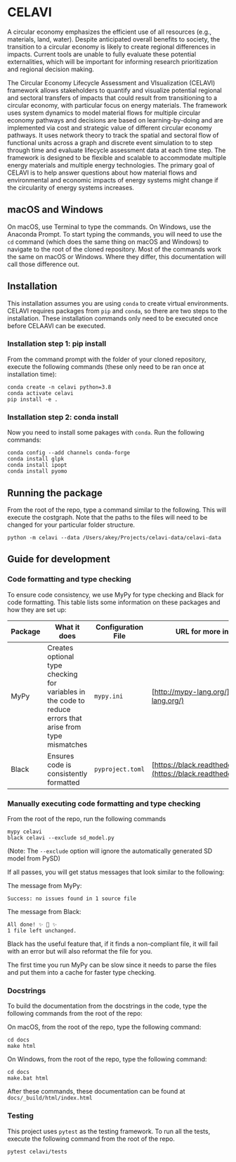 # CELAVI
A circular economy emphasizes the efficient use of all resources (e.g., materials, land, water). Despite anticipated overall benefits to society, the transition to a circular economy is likely to create regional differences in impacts. Current tools are unable to fully evaluate these potential externalities, which will be important for informing research prioritization and regional decision making. 

The Circular Economy Lifecycle Assessment and VIsualization (CELAVI) framework allows stakeholders to quantify and visualize potential regional and sectoral transfers of impacts that could result from transitioning to a circular economy, with particular focus on energy materials. The framework uses system dynamics to model material flows for multiple circular economy pathways and decisions are based on learning-by-doing and are implemented via cost and strategic value of different circular economy pathways. It uses network theory to track the spatial and sectoral flow of functional units across a graph and discrete event simulation to to step through time and evaluate lifecycle assessment data at each time step. The framework is designed to be flexible and scalable to accommodate multiple energy materials and multiple energy technologies. The primary goal of CELAVI is to help answer questions about how material flows and environmental and economic impacts of energy systems might change if the circularity of energy systems increases. 

## macOS and Windows

On macOS, use Terminal to type the commands. On Windows, use the Anaconda Prompt. To start typing the commands, you will need to use the `cd` command (which does the same thing on macOS and Windows) to navigate to the root of the cloned repository. Most of the commands work the same on macOS or Windows. Where they differ, this documentation will call those difference out.

## Installation

This installation assumes you are using `conda` to create virtual environments. CELAVI requires packages from `pip` and `conda`, so there are two steps to the installation. These installation commands only need to be executed once before CELAAVI can be executed.

### Installation step 1: pip install
From the command prompt with the folder of your cloned repository, execute the following commands (these only need to be ran once at installation time):

```
conda create -n celavi python=3.8
conda activate celavi
pip install -e .
```

### Installation step 2: conda install

Now you need to install some pakages with `conda`. Run the following commands:

```
conda config --add channels conda-forge
conda install glpk
conda install ipopt
conda install pyomo
```

## Running the package

From the root of the repo, type a command similar to the following. This will execute the costgraph. Note that the paths to the files will need to be changed for your particular folder structure.

```
python -m celavi --data /Users/akey/Projects/celavi-data/celavi-data
```

## Guide for development

### Code formatting and type checking

To ensure code consistency, we use MyPy for type checking and Black for code formatting. This table lists some information on these packages and how they are set up:

Package | What it does | Configuration File | URL for more information |
---|---|---|---
MyPy | Creates optional type checking for variables in the code to reduce errors that arise from type mismatches | `mypy.ini` | [http://mypy-lang.org/](http://mypy-lang.org/)
Black | Ensures code is consistently formatted | `pyproject.toml` | [https://black.readthedocs.io/en/stable/](https://black.readthedocs.io/en/stable/)

### Manually executing code formatting and type checking

From the root of the repo, run the following commands

```
mypy celavi
black celavi --exclude sd_model.py
```

(Note: The `--exclude` option will ignore the automatically generated SD model from PySD)

If all passes, you will get status messages that look similar to the following:

The message from MyPy:

```
Success: no issues found in 1 source file
```

The message from Black:

```
All done! ✨ 🍰 ✨
1 file left unchanged.
```

Black has the useful feature that, if it finds a non-compliant file, it will fail with an error but will also reformat the file for you.

The first time you run MyPy can be slow since it needs to parse the files and put them into a cache for faster type checking.

### Docstrings

To build the documentation from the docstrings in the code, type the following commands from the root of the repo:

On macOS, from the root of the repo, type the following command:

``` 
cd docs
make html
```

On Windows, from the root of the repo, type the following command:

``` 
cd docs
make.bat html
```

After these commands, these documentation can be found at `docs/_build/html/index.html`

### Testing

This project uses `pytest` as the testing framework. To run all the tests, execute the following command from the root of the repo.

``` 
pytest celavi/tests
```
